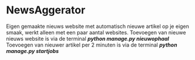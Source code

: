 # NewsAggerator
Eigen gemaakte nieuws website met automatisch nieuwe artikel op je eigen smaak, werkt alleen met een paar aantal websites.
Toevoegen van nieuwe nieuws website is via de terminal ***python manage.py nieuwophaal***
Toevoegen van nieuwer artikel per 2 minuten is via de terminal ***python manage.py startjobs***
